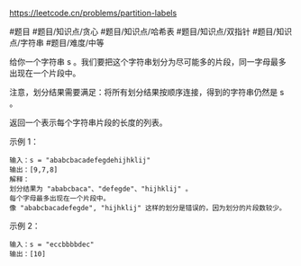 https://leetcode.cn/problems/partition-labels

#题目 #题目/知识点/贪心 #题目/知识点/哈希表 #题目/知识点/双指针 #题目/知识点/字符串 #题目/难度/中等

给你一个字符串 s 。我们要把这个字符串划分为尽可能多的片段，同一字母最多出现在一个片段中。

注意，划分结果需要满足：将所有划分结果按顺序连接，得到的字符串仍然是 s 。

返回一个表示每个字符串片段的长度的列表。

示例 1：
```
输入：s = "ababcbacadefegdehijhklij"
输出：[9,7,8]
解释：
划分结果为 "ababcbaca"、"defegde"、"hijhklij" 。
每个字母最多出现在一个片段中。
像 "ababcbacadefegde", "hijhklij" 这样的划分是错误的，因为划分的片段数较少。 
```

示例 2：
```
输入：s = "eccbbbbdec"
输出：[10]
```

